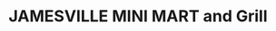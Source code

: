 ---
title: "JAMESVILLE MINI MART and Grill"
url: /jamesville/jamesville-mini-mart-and-grill/
shop: convenience
---